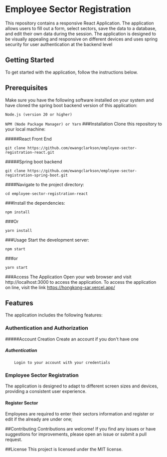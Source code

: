 # Employee Sector Registration
This repository contains a responsive React Application. The application allows users to fill out a form, select sectors, save the data to a database, and edit their own data during the session. The application is designed to be visually appealing and responsive on different devices and uses spring security for user authentication at the backend level

## Getting Started
To get started with the application, follow the instructions below.

## Prerequisites
Make sure you have the following software installed on your system and have cloned the spring boot backend version of this application:

``Node.js (version 20 or higher)``

``NPM (Node Package Manager) or Yarn``
###Installation
Clone this repository to your local machine:

#####React Front End
```
git clone https://github.com/ewangclarkson/employee-sector-registration-react.git
```


#####Spring boot backend
```
git clone https://github.com/ewangclarkson/employee-sector-registration-spring-boot.git
```

####Navigate to the project directory:

```
cd employee-sector-registration-react
```

###Install the dependencies:

```
npm install
```

###Or

```
yarn install
```
###Usage
Start the development server:

```
npm start
```

###or

```
yarn start
```
###Access The Application
Open your web browser and visit http://localhost:3000 to access the application.
To access the application on line, visit the link https://hongkong-sar.vercel.app/

## Features
The application includes the following features:

### Authentication and Authorization
   #####Account Creation
        Create an account if you don't have one
   ##### Authentication
        Login to your account with your credentials

### Employee Sector Registration
The application is designed to adapt to different screen sizes and devices, providing a consistent user experience.

#### Register Sector
 Employees are required to enter their sectors information and register or edit if the already are under one;

##Contributing
Contributions are welcome! If you find any issues or have suggestions for improvements, please open an issue or submit a pull request.

##License
This project is licensed under the MIT license.
